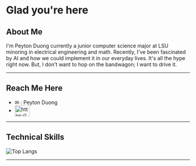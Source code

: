 # Glad you're here

## About Me
<p></p>

I'm Peyton Duong currently a junior computer science major at LSU minoring in electrical engineering and math. Recently, I've been fascinated by AI and how we could implement it in our everyday lives. It's all the hype right now. But, I don't want to hop on the bandwagon; I want to drive it.

---

## Reach Me Here

- ✉ : Peyton Duong
- <a href="https://www.linkedin.com/in/hvnguyen/" target="blank"><img align="center" src="https://raw.githubusercontent.com/rahuldkjain/github-profile-readme-generator/master/src/images/icons/Social/linked-in-alt.svg" alt="https://www.linkedin.com/in/peyton-duong-40b798210/" height="30" width="40" /></a>

---

## Technical Skills

![Top Langs](https://github-readme-stats.vercel.app/api/top-langs/?username=PeyPeyPG&layout=compact&langs_count=8)

---
 
 
